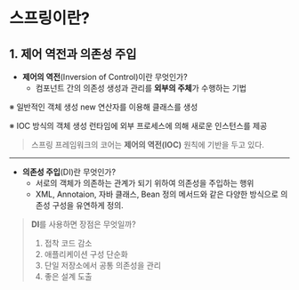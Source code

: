 ﻿# 스프링이란?

## 1. 제어 역전과 의존성 주입

 - **제어의 역전**(Inversion of Control)이란 무엇인가? 
	 - 컴포넌트 간의 의존성 생성과 관리를 
	 **외부의 주체**가 수행하는 기법

※ 일반적인 객체 생성
new 연산자를 이용해 클래스를 생성

※ IOC 방식의 객체 생성
런타임에 외부 프로세스에 의해 새로운 인스턴스를 제공

> 스프링 프레임워크의 코어는 **제어의 역전(IOC)** 원칙에 기반을 두고 있다.
---

 - **의존성 주입**(DI)란 무엇인가?
	 - 서로의 객체가 의존하는 관계가 되기 위하여 의존성을 주입하는 행위
	 - XML, Annotaion, 자바 클래스, Bean 정의 메서드와 같은 다양한 방식으로 의존성 구성을 유연하게 정의.
	   

> **DI**를 사용하면 장점은 무엇일까?
> 1. 접착 코드 감소
> 2. 애플리케이션 구성 단순화
> 3. 단일 저장소에서 공통 의존성을 관리
> 4. 좋은 설계 도출
